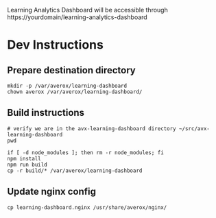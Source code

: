 Learning Analytics Dashboard will be accessible through https://yourdomain/learning-analytics-dashboard

# Dev Instructions

## Prepare destination directory

```
mkdir -p /var/averox/learning-dashboard
chown averox /var/averox/learning-dashboard/
```

## Build instructions

```
# verify we are in the avx-learning-dashboard directory ~/src/avx-learning-dashboard
pwd

if [ -d node_modules ]; then rm -r node_modules; fi
npm install
npm run build
cp -r build/* /var/averox/learning-dashboard
```

## Update nginx config

```
cp learning-dashboard.nginx /usr/share/averox/nginx/
```
